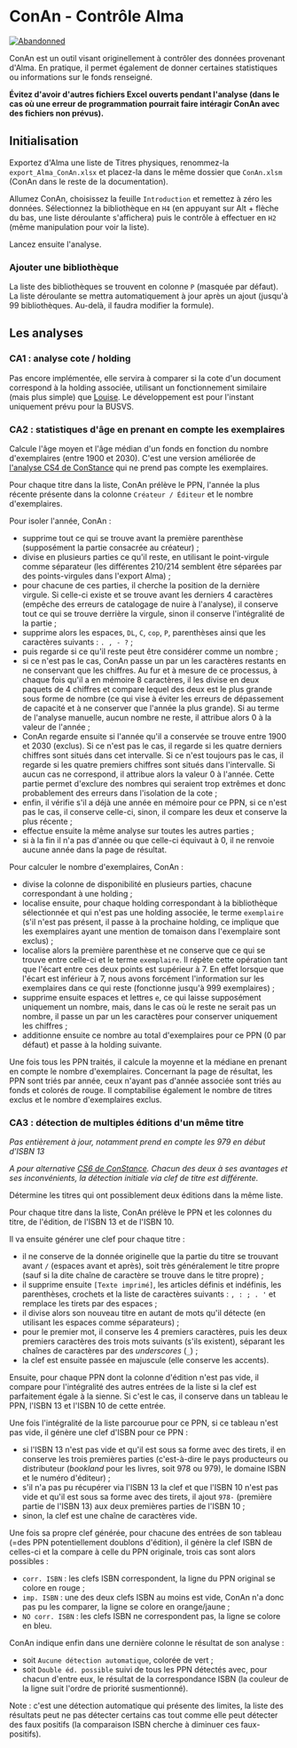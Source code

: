 # ConAn - Contrôle Alma

[![Abandonned](https://img.shields.io/badge/Maintenance%20Level-Abandoned-orange.svg)](https://gist.github.com/cheerfulstoic/d107229326a01ff0f333a1d3476e068d)

ConAn est un outil visant originellement à contrôler des données provenant d'Alma. En pratique, il permet également de donner certaines statistiques ou informations sur le fonds renseigné.

**Évitez d'avoir d'autres fichiers Excel ouverts pendant l'analyse (dans le cas où une erreur de programmation pourrait faire intéragir ConAn avec des fichiers non prévus).**

## Initialisation

Exportez d'Alma une liste de Titres physiques, renommez-la `export_Alma_ConAn.xlsx` et placez-la dans le même dossier que `ConAn.xlsm` (ConAn dans le reste de la documentation).

Allumez ConAn, choisissez la feuille `Introduction` et remettez à zéro les données. Sélectionnez la bibliothèque en `H4` (en appuyant sur Alt + flèche du bas, une liste déroulante s'affichera) puis le contrôle à effectuer en `H2` (même manipulation pour voir la liste).

Lancez ensuite l'analyse.

### Ajouter une bibliothèque

La liste des bibliothèques se trouvent en colonne `P` (masquée par défaut). La liste déroulante se mettra automatiquement à jour après un ajout (jusqu'à 99 bibliothèques. Au-delà, il faudra modifier la formule).

## Les analyses

### CA1 : analyse cote / holding

Pas encore implémentée, elle servira à comparer si la cote d'un document correspond à la holding associée, utilisant un fonctionnement similaire (mais plus simple) que [Louise](https://github.com/Alban-Peyrat/Louise). Le développement est pour l'instant uniquement prévu pour la BUSVS.

### CA2 : statistiques d'âge en prenant en compte les exemplaires

Calcule l'âge moyen et l'âge médian d'un fonds en fonction du nombre d'exemplaires (entre 1900 et 2030). C'est une version améliorée de [l'analyse CS4 de ConStance](https://github.com/Alban-Peyrat/ConStance#cs4-non-pref--statistiques-d%C3%A2ge-champs-210-214) qui ne prend pas compte les exemplaires.

Pour chaque titre dans la liste, ConAn prélève le PPN, l'année la plus récente présente dans la colonne `Créateur / Éditeur` et le nombre d'exemplaires.

Pour isoler l'année, ConAn :
* supprime tout ce qui se trouve avant la première parenthèse (supposément la partie consacrée au créateur) ;
* divise en plusieurs parties ce qu'il reste, en utilisant le point-virgule comme séparateur (les différentes 210/214 semblent être séparées par des points-virgules dans l'export Alma) ;
* pour chacune de ces parties, il cherche la position de la dernière virgule. Si celle-ci existe et se trouve avant les derniers 4 caractères (empêche des erreurs de catalogage de nuire à l'analyse), il conserve tout ce qui se trouve derrière la virgule, sinon il conserve l'intégralité de la partie ;
* supprime alors les espaces, `DL`, `C`, `cop`, `P`, parenthèses ainsi que les caractères suivants : `. , - ?` ; 
* puis regarde si ce qu'il reste peut être considérer comme un nombre ;
* si ce n'est pas le cas, ConAn passe un par un les caractères restants en ne conservant que les chiffres. Au fur et à mesure de ce processus, à chaque fois qu'il a en mémoire 8 caractères, il les divise en deux paquets de 4 chiffres et compare lequel des deux est le plus grande sous forme de nombre (ce qui vise à éviter les erreurs de dépassement de capacité et à ne conserver que l'année la plus grande). Si au terme de l'analyse manuelle, aucun nombre ne reste, il attribue alors 0 à la valeur de l'année ;
* ConAn regarde ensuite si l'année qu'il a conservée se trouve entre 1900 et 2030 (exclus). Si ce n'est pas le cas, il regarde si les quatre derniers chiffres sont situés dans cet intervalle. Si ce n'est toujours pas le cas, il regarde si les quatre premiers chiffres sont situés dans l'intervalle. Si aucun cas ne correspond, il attribue alors la valeur 0 à l'année. Cette partie permet d'exclure des nombres qui seraient trop extrêmes et donc probablement des erreurs dans l'isolation de la cote ;
* enfin, il vérifie s'il a déjà une année en mémoire pour ce PPN, si ce n'est pas le cas, il conserve celle-ci, sinon, il compare les deux et conserve la plus récente ;
* effectue ensuite la même analyse sur toutes les autres parties ;
* si à la fin il n'a pas d'année ou que celle-ci équivaut à 0, il ne renvoie aucune année dans la page de résultat.

Pour calculer le nombre d'exemplaires, ConAn :
* divise la colonne de disponibilité en plusieurs parties, chacune correspondant à une holding ;
* localise ensuite, pour chaque holding correspondant à la bibliothèque sélectionnée et qui n'est pas une holding associée, le terme `exemplaire` (s'il n'est pas présent, il passe à la prochaine holding, ce implique que les exemplaires ayant une mention de tomaison dans l'exemplaire sont exclus) ;
* localise alors la première parenthèse et ne conserve que ce qui se trouve entre celle-ci et le terme `exemplaire`. Il répète cette opération tant que l'écart entre ces deux points est supérieur à 7. En effet lorsque que l'écart est inférieur à 7, nous avons forcément l'information sur les exemplaires dans ce qui reste (fonctionne jusqu'à 999 exemplaires) ;
* supprime ensuite espaces et lettres `e`, ce qui laisse supposément uniquement un nombre, mais, dans le cas où le reste ne serait pas un nombre, il passe un par un les caractères pour conserver uniquement les chiffres ;
* additionne ensuite ce nombre au total d'exemplaires pour ce PPN (0 par défaut) et passe à la holding suivante.

Une fois tous les PPN traités, il calcule la moyenne et la médiane en prenant en compte le nombre d'exemplaires. Concernant la page de résultat, les PPN sont triés par année, ceux n'ayant pas d'année associée sont triés au fonds et colorés de rouge. Il comptabilise également le nombre de titres exclus et le nombre d'exemplaires exclus.

### CA3 : détection de multiples éditions d'un même titre

_Pas entièrement à jour, notamment prend en compte les 979 en début d'ISBN 13_

_A pour alternative [CS6 de ConStance](https://github.com/Alban-Peyrat/ConStance#cs6--d%C3%A9tection-de-multiples-%C3%A9ditions-dun-m%C3%AAme-titre). Chacun des deux à ses avantages et ses inconvénients, la détection initiale via clef de titre est différente._

Détermine les titres qui ont possiblement deux éditions dans la même liste.

Pour chaque titre dans la liste, ConAn prélève le PPN et les colonnes du titre, de l'édition, de l'ISBN 13 et de l'ISBN 10.

Il va ensuite générer une clef pour chaque titre :
* il ne conserve de la donnée originelle que la partie du titre se trouvant avant ` / ` (espaces avant et après), soit très généralement le titre propre (sauf si la dite chaîne de caractère se trouve dans le titre propre) ;
* il supprime ensuite `[Texte imprimé]`, les articles définis et indéfinis, les parenthèses, crochets et la liste de caractères suivants : `, : ; . '` et remplace les tirets par des espaces ;
* il divise alors son nouveau titre en autant de mots qu'il détecte (en utilisant les espaces comme séparateurs) ;
* pour le premier mot, il conserve les 4 premiers caractères, puis les deux premiers caractères des trois mots suivants (s'ils existent), séparant les chaînes de caractères par des _underscores_ (`_`) ;
* la clef est ensuite passée en majuscule (elle conserve les accents).

Ensuite, pour chaque PPN dont la colonne d'édition n'est pas vide, il compare pour l'intégralité des autres entrées de la liste si la clef est parfaitement égale à la sienne. Si c'est le cas, il conserve dans un tableau le PPN, l'ISBN 13 et l'ISBN 10 de cette entrée.

Une fois l'intégralité de la liste parcourue pour ce PPN, si ce tableau n'est pas vide, il génère une clef d'ISBN pour ce PPN :
* si l'ISBN 13 n'est pas vide et qu'il est sous sa forme avec des tirets, il en conserve les trois premières parties (c'est-à-dire le pays producteurs ou distributeur (_bookland_ pour les livres, soit 978 ou 979), le domaine ISBN et le numéro d'éditeur) ;
* s'il n'a pas pu récupérer via l'ISBN 13 la clef et que l'ISBN 10 n'est pas vide et qu'il est sous sa forme avec des tirets, il ajout `978-` (première partie de l'ISBN 13) aux deux premières parties de l'ISBN 10 ;
* sinon, la clef est une chaîne de caractères vide.

Une fois sa propre clef générée, pour chacune des entrées de son tableau (=des PPN potentiellement doublons d'édition), il génère la clef ISBN de celles-ci et la compare à celle du PPN originale, trois cas sont alors possibles :
* `corr. ISBN` : les clefs ISBN correspondent, la ligne du PPN original se colore en rouge ;
* `imp. ISBN` : une des deux clefs ISBN au moins est vide, ConAn n'a donc pas pu les comparer, la ligne se colore en orange/jaune ;
* `NO corr. ISBN` : les clefs ISBN ne correspondent pas, la ligne se colore en bleu.

ConAn indique enfin dans une dernière colonne le résultat de son analyse :
* soit `Aucune détection automatique`, colorée de vert ;
* soit `Double éd. possible` suivi de tous les PPN détectés avec, pour chacun d'entre eux, le résultat de la correspondance ISBN (la couleur de la ligne suit l'ordre de priorité susmentionné).

Note : c'est une détection automatique qui présente des limites, la liste des résultats peut ne pas détecter certains cas tout comme elle peut détecter des faux positifs (la comparaison ISBN cherche à diminuer ces faux-positifs).
